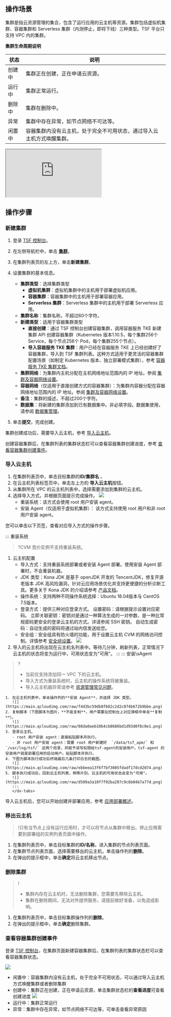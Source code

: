 ## 操作场景

集群是指云资源管理的集合，包含了运行应用的云主机等资源。集群包括虚拟机集群、容器集群和 Serverless 集群（内测停止，即将下线）三种类型。TSF 平台只支持 VPC 内的集群。

**集群生命周期说明**

| 状态   | 说明                                                         |
| ------ | ------------------------------------------------------------ |
| 创建中 | 集群正在创建，正在申请云资源。                               |
| 运行中 | 集群正常运行。                                               |
| 删除中 | 集群在删除中。                                               |
| 异常   | 集群中存在异常，如节点网络不可达等。                         |
| 闲置中 | 容器集群内没有云主机，处于完全不可用状态，通过导入云主机方式唤醒集群。 |

<div class="doc-video-mod"><iframe src="https://cloud.tencent.com/edu/learning/quick-play/2039-24419?source=gw.doc.media&withPoster=1&notip=1"></iframe></div>

## 操作步骤

### 新建集群

1. 登录 [TSF 控制台](https://console.cloud.tencent.com/tsf/index)。
2. 在左侧导航栏中，单击 **[集群](https://console.cloud.tencent.com/tsf/cluster)**。
3. 在集群列表页的左上方，单击**新建集群**。
4. 设置集群的基本信息。
   - **集群类型**：选择集群类型
     - **虚拟机集群**：虚拟机集群中的主机用于部署虚拟机应用。
     - **容器集群**：容器集群中的主机用于部署容器应用。
     - **Serverless 集群**：Serverless 集群中的主机用于部署 Serverless 应用。
   - **集群名称**：集群名称，不超过60个字符。
   - **新建类型**：适用于容器集群类型
     - **直接创建**：通过 TSF 控制台创建容器集群，调用容器服务 TKE 新建集群 API 创建容器集群（Kubernetes 版本1.10.5，每个集群256个 Service，每个节点256个 Pod，每个集群255个节点）。
     - **导入容器服务 TKE 集群**：用户已经在容器服务 TKE 上已经创建好了容器集群，导入到 TSF 集群列表。这种方式适用于更灵活的容器集群配置场景（如制定 Kubernetes 版本、独立部署模式集群），参考 [容器服务 TKE 集群文档](https://cloud.tencent.com/document/product/457/32187)。
   - **集群网络**：为集群内主机分配在主机网络地址范围内的 IP 地址。参阅 [集群及容器网络设置](https://cloud.tencent.com/document/product/649/16926)。
   - **容器网络**（仅适用于直接创建方式的容器集群）：为集群内容器分配在容器网络地址范围内的 IP 地址。参阅 [集群及容器网络设置](https://cloud.tencent.com/document/product/649/16926)。
   - **备注**：集群的描述，不超过200个字符。
   - **数据集**：将新建的集群添加到已有数据集中。非必填字段。数据集使用，请参阅 [数据集管理](https://cloud.tencent.com/document/product/649/38326)。
		
5. 单击**提交**，完成创建。

集群创建成功后，需要导入云主机，参考 [导入云主机](#导入云主机)。

创建容器集群后，在集群列表的集群状态栏可以查看容器集群创建进度，参考 [查看容器集群创建事件](#查看容器集群创建事件)。

### 导入云主机[](id:导入云主机)

1. 在集群列表页中，单击目标集群的**ID/集群名** 。
2. 在云主机列表标签页中，单击左上方的 **导入云主机**按钮。
3. 从集群所在 VPC 的云主机列表中，选择需要添加到集群的云主机。
4. 选择导入方式，并根据页面提示完成操作。
   ![](https://main.qcloudimg.com/raw/64263b917cd2f1ca39eeaabaf79147b6.png)
   - 重装系统：该方式会使用 root 用户安装 agent。
   - 安装 Agent（仅适用于虚拟机集群）： 该方式支持使用 root 用户和非 root 用户安装 agent。

您可以单击以下页签，查看对应导入方式的操作步骤。 

<dx-tabs>
::: 重装系统

>?CVM 竞价实例不支持重装系统。


1. 云主机配置
   - 导入方式：支持重装系统部署或者安装 Agent 部署。使用安装 Agent 部署时，不会重装机器。
   - JDK 类型：Kona JDK 是基于 openJDK 开发的 TencentJDK，修复开源老版本 JDK 高风险漏洞，针对云应用场景优化并支持更便捷的分析诊断工具。更多关于 Kona JDK 的介绍请参考 [产品文档](https://cloud.tencent.com/document/product/1149)。
   - 操作系统：支持两种不同操作系统选择：Ubuntu 18.04版本与 CentOS 7.5版本。
   - 登录方式：提供三种对应登录方式。
     设置密码：请根据提示设置对应密码。
     立即关联密钥：密钥对是通过一种算法生成的一对参数，是一种比常规密码更安全的登录云主机的方式。详请参阅 SSH 密钥。
     自动生成密码：自动生成的密码将通过站内信发送给您。
   - 安全组：安全组具有防火墙的功能，用于设置云主机 CVM 的网络访问控制。详情参考 [安全组设置](https://cloud.tencent.com/document/product/649/30131)。
     ![](https://main.qcloudimg.com/raw/87152dbda468854bf8eee7c4a444c4ea.png)
2. 导入的云主机将出现在云主机名列表中。等待几分钟，刷新列表，正常情况下云主机的状态将变为运行中，可用状态变为"可用"。
   :::
   ::: 安装\sAgent

>?
>- 当前仅支持添加同一 VPC 下的云主机。
>- 导入方式为重装系统时，云主机的操作系统将被重装。
>- 导入云主机器异常请参考 [资源管理常见问题](https://cloud.tencent.com/document/product/649/20270)。


    1. 在云主机列表中，单击操作列的**安装 Agent**，并选择 JDK 类型。
       ![](https://main.qcloudimg.com/raw/f4d3bc59db8f682c2d2c074b672b9bbe.png)
    2. 复制脚本（下图脚本为图片，**不能复制**，用户需要在控制台上对应弹框中单击**复制**）。
       ![](https://main.qcloudimg.com/raw/88da0aeb10b4cb8686bd1d93d0f8c0e1.png)
    3. 登录云主机。
       - root 用户安装 agent：直接粘贴脚本并执行。
       - 非 root 用户安装 agent：需要 root 用户新建好  `/data/tsf_apm/` 和 `/var/log/tsf/` 这两个目录，并赋予读写权限给tsf-agent的安装用户。tsf-agent 的安装用户就是部署应用的启动用户。粘贴脚本并执行。
    4. 下图为脚本执行成功后终端最后几条打印日志的截图。
       ![](https://main.qcloudimg.com/raw/ebbeea13f6f7bf3085fdadf17dcd2074.png)
    5. 脚本执行成功后，回到云主机列表，稍等片刻，云主机的可用状态会变为"可用"。
       ![](https://main.qcloudimg.com/raw/d509a3a10f7f92ba207c9c6b04b7a77d.png)
       :::
       </dx-tabs>

导入云主机后，您可以开始创建并部署应用，参考 [应用部署概述](https://cloud.tencent.com/document/product/649/16931)。

### 移出云主机

>!只有当节点上没有运行应用时，才可以将节点从集群中移出。停止应用需要到部署组的实例列表页面中操作。

1. 在集群列表页中，单击目标集群的**ID/名称**，进入集群的节点列表页面。
2. 在集群节点列表页面，选择需要移出的云主机，单击操作列的**删除**。
3. 在弹出的提示框中，单击**确定**将云主机移出节点。

### 删除集群

>!
>- 集群内存在云主机时，无法删除集群，您需要先移除云主机。
>- 集群在删除期间，无法对外提供服务，请提前做好准备，以免造成影响。

1. 在集群列表页中，单击目标集群操作列的**删除**。
2. 在弹出的提示框中，单击**确定**删除集群。

### 查看容器集群创建事件[](id:查看容器集群创建事件)

登录 [TSF 控制台](https://console.cloud.tencent.com/tsf/index)，在集群页面新建容器集群后，在集群列表的集群状态栏可以查看容器集群状态。

![](https://main.qcloudimg.com/raw/ab0707c6b64009454aa5fb012070ca2a.png)

- 闲置中：容器集群内没有云主机，处于完全不可用状态，可以通过导入云主机方式唤醒集群或者删除集群
- 创建中：集群正在创建，正在申请云资源，单击集群状态栏的**查看进度**可查看创建进度
  ![](https://main.qcloudimg.com/raw/5b01fc8e9e1eca5a3caf29d7a3cec39c.png)
- 运行中：集群正常运行
- 异常：集群中存在异常，如节点网络不可达等，可单击查看异常原因


